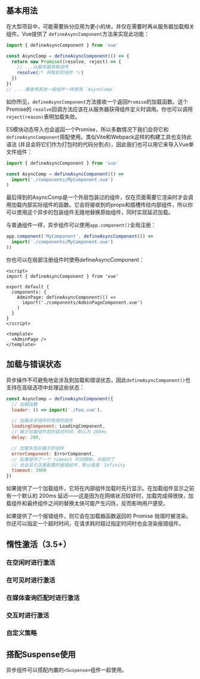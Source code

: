 ## 基本用法
在大型项目中，可能需要拆分应用为更小的块，并仅在需要时再从服务器加载相关组件。Vue提供了 `defineAsyncComponent`方法来实现此功能：

```js
import { defineAsyncComponent } from 'vue'

const AsyncComp = defineAsyncComponent(() => {
  return new Promise((resolve, reject) => {
    // ...从服务器获取组件
    resolve(/* 获取到的组件 */)
  })
})
// ... 像使用其他一般组件一样使用 `AsyncComp`
```

如你所见，`defineAsyncComponent`方法接收一个返回`Promise`的加载函数。这个Promise的 `resolve`回调方法应该在从服务器获得组件定义时调用。你也可以调用`reject(reason)`表明加载失败。

ES模块动态导入也会返回一个Promise，所以多数情况下我们会将它和`defineAsyncComponent`搭配使用。类似Vite和Webpack这样的构建工具也支持此语法 (并且会将它们作为打包时的代码分割点)，因此我们也可以用它来导入Vue单文件组件：

```js
import { defineAsyncComponent } from 'vue'

const AsyncComp = defineAsyncComponent(() =>
  import('./components/MyComponent.vue')
)
```

最后得到的AsyncComp是一个外层包装过的组件，仅在页面需要它渲染时才会调用加载内部实际组件的函数。它会将接收到的props和插槽传给内部组件，所以你可以使用这个异步的包装组件无缝地替换原始组件，同时实现延迟加载。

与普通组件一样，异步组件可以使用`app.component()`全局注册：

```js
app.component('MyComponent', defineAsyncComponent(() =>
  import('./components/MyComponent.vue')
))
```

你也可以在局部注册组件时使用defineAsyncComponent：

```vue
<script>
import { defineAsyncComponent } from 'vue'

export default {
  components: {
    AdminPage: defineAsyncComponent(() =>
      import('./components/AdminPageComponent.vue')
    )
  }
}
</script>

<template>
  <AdminPage />
</template>
```

## 加载与错误状态
异步操作不可避免地会涉及到加载和错误状态，因此`defineAsyncComponent()`也支持在高级选项中处理这些状态：

```js
const AsyncComp = defineAsyncComponent({
  // 加载函数
  loader: () => import('./Foo.vue'),

  // 加载异步组件时使用的组件
  loadingComponent: LoadingComponent,
  // 展示加载组件前的延迟时间，默认为 200ms
  delay: 200,

  // 加载失败后展示的组件
  errorComponent: ErrorComponent,
  // 如果提供了一个 timeout 时间限制，并超时了
  // 也会显示这里配置的报错组件，默认值是：Infinity
  timeout: 3000
})
```

如果提供了一个加载组件，它将在内部组件加载时先行显示。在加载组件显示之前有一个默认的 200ms 延迟——这是因为在网络状况较好时，加载完成得很快，加载组件和最终组件之间的替换太快可能产生闪烁，反而影响用户感受。

如果提供了一个报错组件，则它会在加载器函数返回的 Promise 抛错时被渲染。你还可以指定一个超时时间，在请求耗时超过指定时间时也会渲染报错组件。

## 惰性激活（3.5+）

### 在空闲时进行激活

### 在可见时进行激活

### 在媒体查询匹配时进行激活

### 交互时进行激活

### 自定义策略


## 搭配Suspense使用
异步组件可以搭配内置的`<Suspense>`组件一起使用。